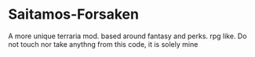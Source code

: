 # Saitamos-Forsaken
A more unique terraria mod. based around fantasy and perks. rpg like.
Do not touch nor take anythng from this code, it is solely mine
